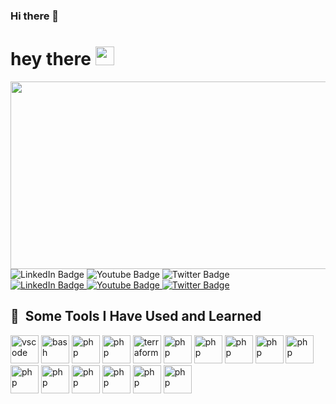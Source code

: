 ### Hi there 👋

<!--
**Sunny2883/Sunny2883** is a ✨ _special_ ✨ repository because its `README.md` (this file) appears on your GitHub profile.

Here are some ideas to get you started:

- 🔭 I’m currently working on ...
- 🌱 I’m currently learning ...
- 👯 I’m looking to collaborate on ...
- 🤔 I’m looking for help with ...
- 💬 Ask me about ...
- 📫 How to reach me: ...
- 😄 Pronouns: ...
- ⚡ Fun fact: ...
-->



<h1>
  hey there
  <img src="https://media.giphy.com/media/hvRJCLFzcasrR4ia7z/giphy.gif" width="30px"/>
</h1>
<div align="center">
  <img src="https://media.giphy.com/media/dWesBcTLavkZuG35MI/giphy.gif" width="600" height="300"/>
</div>
<div id="badges">
  <img src="https://img.shields.io/badge/LinkedIn-blue?style=for-the-badge&logo=linkedin&logoColor=white" alt="LinkedIn Badge"/>
  <img src="https://img.shields.io/badge/YouTube-red?style=for-the-badge&logo=youtube&logoColor=white" alt="Youtube Badge"/>
  <img src="https://img.shields.io/badge/Twitter-blue?style=for-the-badge&logo=twitter&logoColor=white" alt="Twitter Badge"/>
</div>
<div id="badges">
  <a href="https://www.linkedin.com/in/sunny-bhushan-kumar/">
    <img src="https://img.shields.io/badge/LinkedIn-blue?style=for-the-badge&logo=linkedin&logoColor=white" alt="LinkedIn Badge"/>
  </a>
  <a href="your-youtube-URL">
    <img src="https://img.shields.io/badge/YouTube-red?style=for-the-badge&logo=youtube&logoColor=white" alt="Youtube Badge"/>
  </a>
  <a href="your-twitter-UR">
    <img src="https://img.shields.io/badge/Twitter-blue?style=for-the-badge&logo=twitter&logoColor=white" alt="Twitter Badge"/>
  </a>
</div>

<h2> 🚀 &nbsp;Some Tools I Have Used and Learned</h2>
<p align="left">
<img src="https://cdn.jsdelivr.net/gh/devicons/devicon/icons/vscode/vscode-original.svg" alt="vscode" width="45" height="45"/>
<img src="https://cdn.jsdelivr.net/gh/devicons/devicon/icons/bash/bash-original.svg" alt="bash" width="45" height="45"/>
<img src="https://cdn.jsdelivr.net/gh/devicons/devicon/icons/php/php-original.svg" alt="php" width="45" height="45"/>
<img src="https://encrypted-tbn0.gstatic.com/images?q=tbn:ANd9GcR5eGFFhD85y5peTUtVN237YcgBbDiqSItDfi1f7854G_kQQm37J-CyIu8W4kTNKINk12Y&usqp=CAU" alt="php" width="45" height="45"/>
<img src="https://images.app.goo.gl/6SMqpFkJ61UzFqeB7" alt="terraform" width="45" height="45"/>
<img src="https://images.app.goo.gl/c87vzTHgB7Xvc7gH7" alt="php" width="45" height="45"/>
<img src="https://images.app.goo.gl/zU3cWbLUwK9Hhq6i8" alt="php" width="45" height="45"/>
<img src="https://images.app.goo.gl/5Wkc87oeswJwwMiQ8" alt="php" width="45" height="45"/>
<img src="https://images.app.goo.gl/2Eife63t7B3bY7gU6" alt="php" width="45" height="45"/>
<img src="https://images.app.goo.gl/1bCN5RRNW24a8vFw5" alt="php" width="45" height="45"/>
<img src="https://images.app.goo.gl/p9663yZRBJ3ViWqS8" alt="php" width="45" height="45"/>
<img src="https://images.app.goo.gl/qEovEvwgW1KBmxBg8" alt="php" width="45" height="45"/>
<img src="https://images.app.goo.gl/phpfuWwn9qN3dybz7" alt="php" width="45" height="45"/>
<img src="https://images.app.goo.gl/woeUX5ntCp2LPbU3A" alt="php" width="45" height="45"/>
<img src="https://images.app.goo.gl/pFJt7FW3THBgDN337" alt="php" width="45" height="45"/>
<img src="https://images.app.goo.gl/NUMKRJ1TzmnKkqNp9" alt="php" width="45" height="45"/>
</p>
